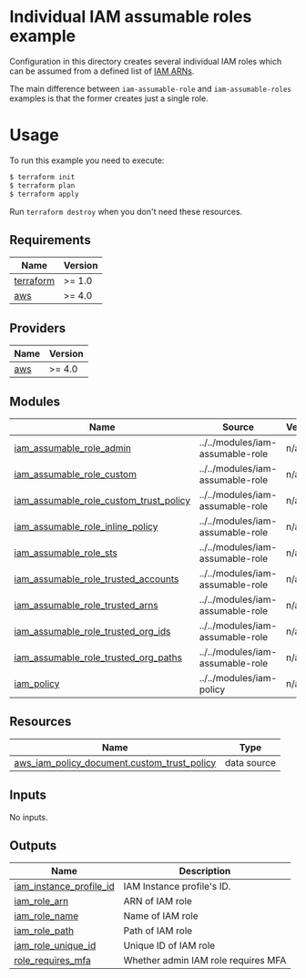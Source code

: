 # Individual IAM assumable roles example

Configuration in this directory creates several individual IAM roles which can be assumed from a defined list of [IAM ARNs](https://docs.aws.amazon.com/IAM/latest/UserGuide/reference_identifiers.html#identifiers-arns).

The main difference between `iam-assumable-role` and `iam-assumable-roles` examples is that the former creates just a single role.

# Usage

To run this example you need to execute:

```bash
$ terraform init
$ terraform plan
$ terraform apply
```

Run `terraform destroy` when you don't need these resources.

<!-- BEGIN_TF_DOCS -->
## Requirements

| Name | Version |
|------|---------|
| <a name="requirement_terraform"></a> [terraform](#requirement\_terraform) | >= 1.0 |
| <a name="requirement_aws"></a> [aws](#requirement\_aws) | >= 4.0 |

## Providers

| Name | Version |
|------|---------|
| <a name="provider_aws"></a> [aws](#provider\_aws) | >= 4.0 |

## Modules

| Name | Source | Version |
|------|--------|---------|
| <a name="module_iam_assumable_role_admin"></a> [iam\_assumable\_role\_admin](#module\_iam\_assumable\_role\_admin) | ../../modules/iam-assumable-role | n/a |
| <a name="module_iam_assumable_role_custom"></a> [iam\_assumable\_role\_custom](#module\_iam\_assumable\_role\_custom) | ../../modules/iam-assumable-role | n/a |
| <a name="module_iam_assumable_role_custom_trust_policy"></a> [iam\_assumable\_role\_custom\_trust\_policy](#module\_iam\_assumable\_role\_custom\_trust\_policy) | ../../modules/iam-assumable-role | n/a |
| <a name="module_iam_assumable_role_inline_policy"></a> [iam\_assumable\_role\_inline\_policy](#module\_iam\_assumable\_role\_inline\_policy) | ../../modules/iam-assumable-role | n/a |
| <a name="module_iam_assumable_role_sts"></a> [iam\_assumable\_role\_sts](#module\_iam\_assumable\_role\_sts) | ../../modules/iam-assumable-role | n/a |
| <a name="module_iam_assumable_role_trusted_accounts"></a> [iam\_assumable\_role\_trusted\_accounts](#module\_iam\_assumable\_role\_trusted\_accounts) | ../../modules/iam-assumable-role | n/a |
| <a name="module_iam_assumable_role_trusted_arns"></a> [iam\_assumable\_role\_trusted\_arns](#module\_iam\_assumable\_role\_trusted\_arns) | ../../modules/iam-assumable-role | n/a |
| <a name="module_iam_assumable_role_trusted_org_ids"></a> [iam\_assumable\_role\_trusted\_org\_ids](#module\_iam\_assumable\_role\_trusted\_org\_ids) | ../../modules/iam-assumable-role | n/a |
| <a name="module_iam_assumable_role_trusted_org_paths"></a> [iam\_assumable\_role\_trusted\_org\_paths](#module\_iam\_assumable\_role\_trusted\_org\_paths) | ../../modules/iam-assumable-role | n/a |
| <a name="module_iam_policy"></a> [iam\_policy](#module\_iam\_policy) | ../../modules/iam-policy | n/a |

## Resources

| Name | Type |
|------|------|
| [aws_iam_policy_document.custom_trust_policy](https://registry.terraform.io/providers/hashicorp/aws/latest/docs/data-sources/iam_policy_document) | data source |

## Inputs

No inputs.

## Outputs

| Name | Description |
|------|-------------|
| <a name="output_iam_instance_profile_id"></a> [iam\_instance\_profile\_id](#output\_iam\_instance\_profile\_id) | IAM Instance profile's ID. |
| <a name="output_iam_role_arn"></a> [iam\_role\_arn](#output\_iam\_role\_arn) | ARN of IAM role |
| <a name="output_iam_role_name"></a> [iam\_role\_name](#output\_iam\_role\_name) | Name of IAM role |
| <a name="output_iam_role_path"></a> [iam\_role\_path](#output\_iam\_role\_path) | Path of IAM role |
| <a name="output_iam_role_unique_id"></a> [iam\_role\_unique\_id](#output\_iam\_role\_unique\_id) | Unique ID of IAM role |
| <a name="output_role_requires_mfa"></a> [role\_requires\_mfa](#output\_role\_requires\_mfa) | Whether admin IAM role requires MFA |
<!-- END_TF_DOCS -->
